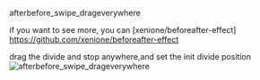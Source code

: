 
afterbefore_swipe_drageverywhere

if you want to see more, you can [xenione/beforeafter-effect] https://github.com/xenione/beforeafter-effect

drag the divide and stop anywhere,and set the init divide position
![afterbefore_swipe_drageverywhere](https://github.com/zyhhe/beforeafter_swipe_drageverywhere/blob/master/device.gif)

